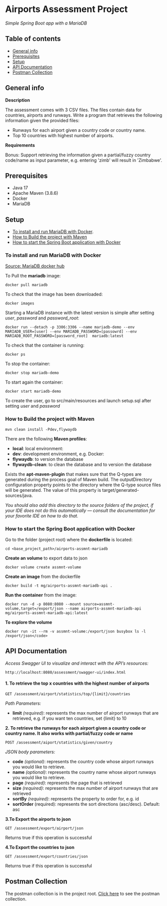 # Airports Assessment Project

*Simple Spring Boot app with a MariaDB*

## Table of contents
* [General info](#general-info)
* [Prerequisites](#prerequisites)
* [Setup](#setup)
* [API Documentation](#api-documentation)
* [Postman Collection](#postman-collection)

## General info

**Description**

The assessment comes with 3 CSV files. The files contain data for countries, airports and runways.
Write a program that retrieves the following information given the provided files:
* Runways for each airport given a country code or country name.
* Top 10 countries with highest number of airports.

**Requirements**

Bonus: Support retrieving the information given a partial/fuzzy country code/name as input parameter, e.g. entering 'zimb' will result in 'Zimbabwe'.

## Prerequisites

* Java 17
* Apache Maven (3.8.6)
* Docker
* MariaDB

## Setup
* [To install and run MariaDB with Docker](#to-install-and-run-mariadb-with-docker).
* [How to Build the project with Maven](#how-to-build-the-project-with-maven)
* [How to start the Spring Boot application with Docker](#how-to-start-the-spring-boot-application-with-docker)

### To install and run MariaDB with Docker

[Source: MariaDB docker hub](https://hub.docker.com/_/mariadb)

To Pull the **mariadb** image:

	docker pull mariadb


To check that the image has been downloaded:

	docker images

Starting a MariaDB instance with the latest version is simple after setting *user*, *password* and *password_root*:

	docker run --detach -p 3306:3306 --name mariadb-demo --env MARIADB_USER=[user] --env MARIADB_PASSWORD=[passowrd] --env MARIADB_ROOT_PASSWORD=[password_root]  mariadb:latest


To check that the container is running:

	docker ps


To stop the container:

	docker stop mariadb-demo

To start again the container:

	docker start mariadb-demo

To create the user, go to src/main/resources and launch setup.sql after setting *user* and *password*

### How to Build the project with Maven

	mvn clean install -Pdev,flywaydb

There are the following **Maven profiles**:

* **local**: local environment:
* **dev**: development environment, e.g. Docker: 
* **flywaydb**: to version the database
* **flywaydb-clean**: to clean the database and to version the database


Exists the **apt-maven-plugin** that makes sure that the Q-types are generated during the process goal of Maven build. The outputDirectory configuration property points to the directory where the Q-type source files will be generated. The value of this property is target/generated-sources/java.

*You should also add this directory to the source folders of the project, if your IDE does not do this automatically — consult the documentation for your favorite IDE on how to do that.*

### How to start the Spring Boot application with Docker

Go to the folder (project root) where the **dockerfile** is located:

	cd <base_project_path>/airports-assmnt-mariadb
	
**Create an volume** to export data to json
	
	docker volume create assmnt-volume
	
**Create an image** from the dockerfile
	
	docker build -t mg/airports-assmnt-mariadb-api .
	
**Run the container** from the image:

	docker run -d -p 8080:8080 --mount source=assmnt-volume,target=/export/json --name airports-assmnt-mariadb-api mg/airports-assmnt-mariadb-api:latest
	
**To explore the volume**

	docker run -it --rm -v assmnt-volume:/export/json busybox ls -l /export/json</code>

## API Documentation

*Access Swagger UI to visualize and interact with the API’s resources:*

	http://localhost:8080/assessment/swagger-ui/index.html

#### 1. To retrieve the top x countries  with the highest number of airports

	GET /assessment/airport/statistics/top/{limit}/countries
	
*Path Parameters:*

* **limit** *(required)*: represents the max number of airport runways that are retrieved, e.g. if you want ten countries, set {limit} to 10


**2. To retrieve the runways for each airport given a country code or country name. It also works with partial/fuzzy code or name**

	POST /assessment/aiport/statistics/given/country
	
*JSON body parameters:*

* **code** *(optional)*: represents the country code whose airport runways you would like to retrieve.
* **name** *(optional)*: represents the country name whose airport runways you would like to retrieve.
* **page** *(required)*: represents the page that is retrieved
* **size** *(required)*: represents the max number of airport runways that are retrieved
* **sortBy** *(required)*: represents the property to order for, e.g. id
* **sortOrder** (required): represents the sort directions (asc/desc). Default: asc


**3.To Export the airports to json**

	GET /assessment/export/airport/json
	
Returns true if this operation is successful

**4.To Export the countries to json**

	GET /assessment/export/countries/json
	
Returns true if this operation is successful

## Postman Collection

The postman collection is in the project root. [Click here](https://github.com/manuele-g/airports-assessment-mariadb/blob/main/airports.assmnt-mariadb.postman_collection.json) to see the postman collection.

